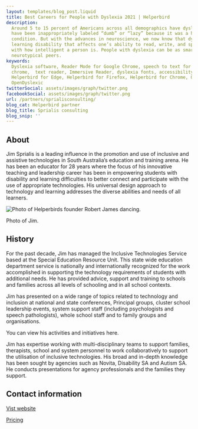```yaml
---
layout: templates/blog_post.liquid
title: Best Careers for People with Dyslexia 2021 | Helperbird
description:
  Around 5 to 15 percent of Americans across all demographics have dyslexia. For several years, they
  have been inappropriately labeled “dumb” or “lazy” because it was a heavily misunderstood
  condition. But with the advances in neuroscience, we now know that dyslexia is a cognitive
  learning disability that affects one’s ability to read, write, and spell—and it has nothing to do
  with how intelligent a person is. People with dyslexia can be as smart and as capable as their
  neurotypical peers.
keywords:
  Dyslexia software, Reader Mode for Google Chrome, speech to text for chrome, Text to speech for
  chrome,  text reader, Immersive Reader, dyslexia fonts, accessibility software, dyslexia software,
  Helperbird for Edge, Helperbird for Firefox, Helperbird for Chrome, Opendyslexic for Chrome,
  OpenDyslexic
twitterSocial: assets/images/graph/twitter.png
facebookSocial: assets/images/graph/twitter.png
url: /partners/sprialisconsulting/
blog_cat: Helperbird partner
blog_title: Sprialis consulting
blog_snip: ''
---
```


## About

Jim Sprialis is a leading influence in the promotion and use of inclusive and assistive technologies
in South Australia’s education and training arena. He has been an educator for 28 years where the
focus of his innovative teaching and leadership career has been in empowering students with
disability and learning difficulties to better connect and participate with the use of appropriate
technologies. His universal design approach to technology and learning addresses the diverse
abilities and needs of all learners.

![Photo of Helperbirds founder Robert James dancing.](https://www.sprialisconsulting.com/uploads/3/0/7/0/30701617/dsc-0063_orig.jpg)

Photo of Jim.

## History

For the past decade, Jim has managed the Inclusive Technologies Service based at the Special
Education Resource Unit. This state wide education department service is nationally and
internationally recognized for the work accomplished in supporting the technology requirements of
students with additional needs. He has provided advice, support and training to schools and families
across all levels of schooling and in all school contexts.

Jim has presented on a wide range of topics related to technology and inclusion at national and
state conferences, Principal groups, cluster school leadership events, system support staff
(including psychologists and speech pathologists), whole school staff and to family groups and
organisations.

You can view his activities and initiatives here.

Jim has expertise working with multi-disciplinary teams to support families, therapists, school and
system personnel to work collaboratively to support the utilisation of inclusive technologies. His
broad and in-depth knowledge has been sought by agencies such as Novita, Disability SA and Autism
SA. He conducts presentations for agency professionals and the families they support.

## Contact information

[Vist website](https://www.sprialisconsulting.com/about.html)

[Pricing](/pricing)
